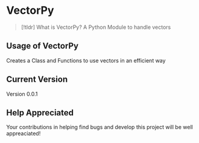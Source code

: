 # VectorPy
> [!tldr]
> What is VectorPy?
> A Python Module to handle vectors

## Usage of VectorPy
Creates a Class and Functions to use vectors in an efficient way

## Current Version

Version 0.0.1

## Help Appreciated
Your contributions in helping find bugs and develop this project will be well appreaciated!

